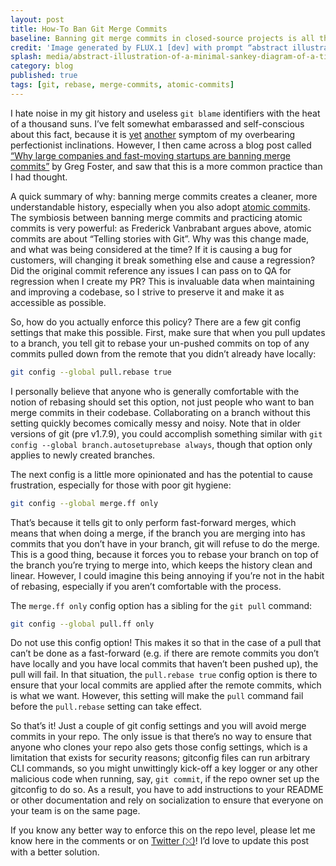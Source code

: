 ```yaml
---
layout: post
title: How-To Ban Git Merge Commits
baseline: Banning git merge commits in closed-source projects is all the rage. How can you actually enforce it?
credit: 'Image generated by FLUX.1 [dev] with prompt “abstract illustration of a minimal simple Sankey diagram of a timeline from left to right with a couple of lines splitting off and merging back into each other”'
splash: media/abstract-illustration-of-a-minimal-sankey-diagram-of-a-timeline.jpg
category: blog
published: true
tags: [git, rebase, merge-commits, atomic-commits]
---
```


I hate noise in my git history and useless `git blame` identifiers with the heat of a thousand suns. I’ve felt somewhat embarassed and self-conscious about this fact, because it is [yet](https://acusti.ca/blog/2014/11/28/towards-a-more-perfect-link-underline/) [another](https://acusti.ca/blog/2025/01/13/eslint-plugin-import-with-yarn-pnp/) symptom of my overbearing perfectionist inclinations. However, I then came across a blog post called [“Why large companies and fast-moving startups are banning merge commits”][] by Greg Foster, and saw that this is a more common practice than I had thought.

A quick summary of why: banning merge commits creates a cleaner, more understandable history, especially when you also adopt [atomic commits][]. The symbiosis between banning merge commits and practicing atomic commits is very powerful: as Frederick Vanbrabant argues above, atomic commits are about “Telling stories with Git”. Why was this change made, and what was being considered at the time? If it is causing a bug for customers, will changing it break something else and cause a regression? Did the original commit reference any issues I can pass on to QA for regression when I create my PR? This is invaluable data when maintaining and improving a codebase, so I strive to preserve it and make it as accessible as possible.

So, how do you actually enforce this policy? There are a few git config settings that make this possible. First, make sure that when you pull updates to a branch, you tell git to rebase your un-pushed commits on top of any commits pulled down from the remote that you didn’t already have locally:

```bash
git config --global pull.rebase true
```

I personally believe that anyone who is generally comfortable with the notion of rebasing should set this option, not just people who want to ban merge commits in their codebase. Collaborating on a branch without this setting quickly becomes comically messy and noisy. Note that in older versions of git (pre v1.7.9), you could accomplish something similar with `git config --global branch.autosetuprebase always`, though that option only applies to newly created branches.

The next config is a little more opinionated and has the potential to cause frustration, especially for those with poor git hygiene:

```bash
git config --global merge.ff only
```

That’s because it tells git to only perform fast-forward merges, which means that when doing a merge, if the branch you are merging into has commits that you don’t have in your branch, git will refuse to do the merge. This is a good thing, because it forces you to rebase your branch on top of the branch you’re trying to merge into, which keeps the history clean and linear. However, I could imagine this being annoying if you’re not in the habit of rebasing, especially if you aren’t comfortable with the process.

The `merge.ff only` config option has a sibling for the `git pull` command:

```bash
git config --global pull.ff only
```

Do not use this config option! This makes it so that in the case of a pull that can’t be done as a fast-forward (e.g. if there are remote commits you don’t have locally and you have local commits that haven’t been pushed up), the pull will fail. In that situation, the `pull.rebase true` config option is there to ensure that your local commits are applied after the remote commits, which is what we want. However, this setting will make the `pull` command fail before the `pull.rebase` setting can take effect.

So that’s it! Just a couple of git config settings and you will avoid merge commits in your repo. The only issue is that there’s no way to ensure that anyone who clones your repo also gets those config settings, which is a limitation that exists for security reasons; gitconfig files can run arbitrary CLI commands, so you might unwittingly kick-off a key logger or any other malicious code when running, say, `git commit`, if the repo owner set up the gitconfig to do so. As a result, you have to add instructions to your README or other documentation and rely on socialization to ensure that everyone on your team is on the same page.

If you know any better way to enforce this on the repo level, please let me know here in the comments or on [Twitter (⤬)][]! I’d love to update this post with a better solution.

[“Why large companies and fast-moving startups are banning merge commits”]: https://graphite.dev/blog/why-ban-merge-commits
[atomic commits]: https://frederickvanbrabant.com/blog/2017-12-7-atomic-commits/
[Twitter (⤬)]: https://twitter.com/andpatton
